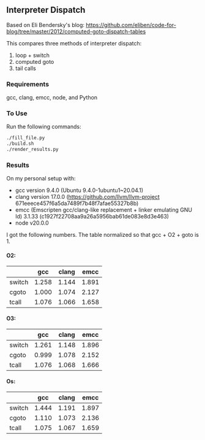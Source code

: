 ## Interpreter Dispatch

Based on Eli Bendersky's blog:
https://github.com/eliben/code-for-blog/tree/master/2012/computed-goto-dispatch-tables

This compares three methods of interpreter dispatch:
1. loop + switch
2. computed goto
3. tail calls

### Requirements

gcc, clang, emcc, node, and Python

### To Use

Run the following commands:
```sh
./fill_file.py
./build.sh
./render_results.py
```

### Results

On my personal setup with:

* gcc version 9.4.0 (Ubuntu 9.4.0-1ubuntu1~20.04.1) 
* clang version 17.0.0 (https://github.com/llvm/llvm-project 671eeece457f6a5da7489f7b48f7afae55327b8b)
* emcc (Emscripten gcc/clang-like replacement + linker emulating GNU ld) 3.1.33 (c1927f22708aa9a26a5956bab61de083e8d3e463)
* node v20.0.0


I got the following numbers. The table normalized so that gcc + O2 + goto is 1.

#### O2:

|        |   gcc | clang |  emcc |
|--------|-------|-------|-------|
| switch | 1.258 | 1.144 | 1.891 |
| cgoto  | 1.000 | 1.074 | 2.127 |
| tcall  | 1.076 | 1.066 | 1.658 |


#### O3:

|        |   gcc | clang |  emcc |
|--------|-------|-------|-------|
| switch | 1.261 | 1.148 | 1.896 |
| cgoto  | 0.999 | 1.078 | 2.152 |
| tcall  | 1.076 | 1.068 | 1.666 |


#### Os:

|        |   gcc | clang |  emcc |
|--------|-------|-------|-------|
| switch | 1.444 | 1.191 | 1.897 |
| cgoto  | 1.110 | 1.073 | 2.136 |
| tcall  | 1.075 | 1.067 | 1.659 |
